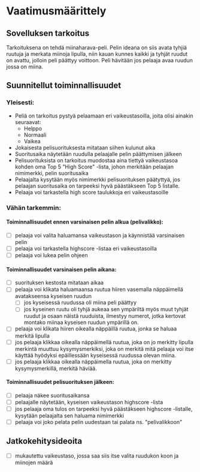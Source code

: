 # Vaatimusmäärittely

## Sovelluksen tarkoitus

Tarkoituksena on tehdä miinaharava-peli. Pelin ideana on siis avata tyhjiä
ruutuja ja merkata miinoja lipulla, niin kauan kunnes kaikki ja tyhjät ruudut
on avattu, jolloin peli päättyy voittoon. Peli hävitään jos pelaaja avaa
ruudun jossa on miina.

## Suunnitellut toiminnallisuudet

### Yleisesti:
- Peliä on tarkoitus pystyä pelaamaan eri vaikeustasoilla, joita olisi
ainakin seuraavat:
  - Helppo
  - Normaali
  - Vaikea
- Jokaisesta pelisuorituksesta mitataan siihen kulunut aika
- Suoritusaika näytetään ruudulla pelaajalle pelin päättymisen jälkeen
- Pelisuorituksista on tarkoitus muodostaa aina tiettyä vaikeustasoa kohden
oma Top 5 "High Score" -lista, johon merkitään pelaajan nimimerkki, pelin
suoritusaika
- Pelaajalta kysytään myös nimimerkki pelisuorituksen päätyttyä, jos pelaajan
suoritusaika on tarpeeksi hyvä päästäkseen Top 5 listalle.
- Pelaaja voi tarkastella high score taulukkoja eri vaikeustasoille

### Vähän tarkemmin:

#### Toiminnallisuudet ennen varsinaisen pelin alkua (pelivalikko):
-[ ] pelaaja voi valita haluamansa vaikeustason ja käynnistää varsinaisen pelin
-[ ] pelaaja voi tarkastella highscore -listaa eri vaikeustasoilla
-[ ] pelaaja voi lukea pelin ohjeen

#### Toiminnallisuudet varsinaisen pelin aikana:
-[ ] suorituksen kestosta mitataan aikaa
-[ ] pelaaja voi klikata haluamaansa ruutua hiiren vasemalla näppäimellä
avatakseensa kyseisen ruudun
  -[ ] jos kyseisessä ruudussa oli miina peli päättyy
  -[ ] jos kyseinen ruutu oli tyhjä aukeaa sen ympäriltä myös muut tyhjät
ruudut ja osaan näistä ruuduista, ilmestyy numerot, jotka kertovat montako
miinaa kyseisen ruudun ympärillä on. 
-[ ] pelaaja voi klikata hiiren oikealla näppäillä ruutua, jonka se haluaa merkitä
lipulla
-[ ] jos pelaaja klikkaa oikealla näppäimellä ruutua, joka on jo merkitty lipulla
merkintä muuttuu kysymysmerkiksi, joka on merkitä mitä pelaaja voi itse käyttää
hyödyksi epäillessään kyseisessä ruudussa olevan miina.
-[ ] jos pelaaja klikkaa oikealla näppäimella ruutua, joka on merkitty
kysymysmerkillä, merkitä häviää.

#### Toiminnallisuudet pelisuorituksen jälkeen:
-[ ] pelaaja näkee suoritusaikansa
-[ ] pelaajalle näytetään, kyseisen vaikeustason highscore -lista
-[ ] jos pelaaja oma tulos on tarpeeksi hyvä päästäkseen highscore -listalle,
kysytään pelaajalta sen haluama nimimerkki
-[ ] pelaaja voi joko pelata pelin uudestaan tai palata ns. "pelivalikkoon"

## Jatkokehitysideoita
-[ ] mukautettu vaikeustaso, jossa
saa siis itse valita ruudukon koon ja miinojen määrä
